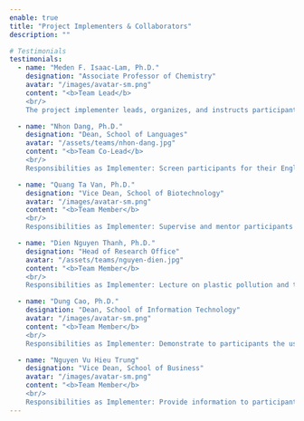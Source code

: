 ```yaml
---
enable: true
title: "Project Implementers & Collaborators"
description: ""

# Testimonials
testimonials:
  - name: "Meden F. Isaac-Lam, Ph.D."
    designation: "Associate Professor of Chemistry"
    avatar: "/images/avatar-sm.png"
    content: "<b>Team Lead</b>
    <br/>
    The project implementer leads, organizes, and instructs participants in reading and writing journal-style scientific manuscripts, providing instructions on laboratory safety, ethics, data acquisition, and manuscript submission, while coordinating team members' goals."

  - name: "Nhon Dang, Ph.D."
    designation: "Dean, School of Languages"
    avatar: "/assets/teams/nhon-dang.jpg"
    content: "<b>Team Co-Lead</b>
    <br/>
    Responsibilities as Implementer: Screen participants for their English level and assess progress of participants before and after completion of the project; teach English for academic purposes and English for science and technology."

  - name: "Quang Ta Van, Ph.D."
    designation: "Vice Dean, School of Biotechnology"
    avatar: "/images/avatar-sm.png"
    content: "<b>Team Member</b>
    <br/>
    Responsibilities as Implementer: Supervise and mentor participants on the hands-on experiments on how to degrade plastic using biological methods in the laboratory setting; recruit lab assistant to help execute experiments."

  - name: "Dien Nguyen Thanh, Ph.D."
    designation: "Head of Research Office"
    avatar: "/assets/teams/nguyen-dien.jpg"
    content: "<b>Team Member</b>
    <br/>
    Responsibilities as Implementer: Lecture on plastic pollution and the environment; Assist in the recruitment of participants from several universities in the Mekong Delta via social media."

  - name: "Dung Cao, Ph.D."
    designation: "Dean, School of Information Technology"
    avatar: "/images/avatar-sm.png"
    content: "<b>Team Member</b>
    <br/>
    Responsibilities as Implementer: Demonstrate to participants the use of computer modeling on microbial and enzymatic degradation of plastic."

  - name: "Nguyen Vu Hieu Trung"
    designation: "Vice Dean, School of Business"
    avatar: "/images/avatar-sm.png"
    content: "<b>Team Member</b>
    <br/>
    Responsibilities as Implementer: Provide information to participants the impact of green technology and clean sustainable environment on the business sector and the economy in Vietnam."
---
```

